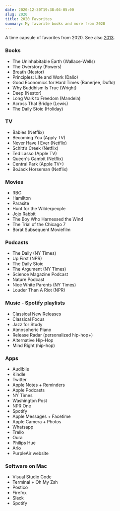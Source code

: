 ```yaml
---
date: 2020-12-30T19:38:04-05:00
slug: 2020
title: 2020 Favorites
summary: My favorite books and more from 2020
---
```


A time capsule of favorites from 2020. See also [2013](/2013).

### Books

- The Uninhabitable Earth (Wallace-Wells)
- The Overstory (Powers)
- Breath (Nestor)
- Principles: Life and Work (Dalio)
- Good Economics for Hard Times (Banerjee, Duflo)
- Why Buddhism Is True (Wright)
- Deep (Nestor)
- Long Walk to Freedom (Mandela)
- Across That Bridge (Lewis)
- The Daily Stoic (Holiday)

### TV

- Babies (Netflix)
- Becoming You (Apply TV)
- Never Have I Ever (Netflix)
- Schitt’s Creek (Netflix)
- Ted Lasso (Apple TV)
- Queen's Gambit (Netflix)
- Central Park (Apple TV+)
- BoJack Horseman (Netflix)

### Movies

- RBG
- Hamilton
- Parasite
- Hunt for the Wilderpeople
- Jojo Rabbit
- The Boy Who Harnessed the Wind
- The Trial of the Chicago 7
- Borat Subsequent Moviefilm

### Podcasts

- The Daily (NY Times)
- Up First (NPR)
- The Daily Stoic
- The Argument (NY Times)
- Science Magazine Podcast
- Nature Podcast
- Nice White Parents (NY Times)
- Louder Than A Riot (NPR)

### Music - Spotify playlists

- Classical New Releases
- Classical Focus
- Jazz for Study
- Atmospheric Piano
- Release Radar (personalized hip-hop+)
- Alternative Hip-Hop
- Mind Right (hip-hop)

### Apps

- Audibile
- Kindle
- Twitter
- Apple Notes + Reminders
- Apple Podcasts
- NY Times
- Washington Post
- NPR One
- Spotify
- Apple Messages + Facetime
- Apple Camera + Photos
- Whatsapp
- Trello
- Oura
- Philips Hue
- Arlo
- PurpleAir website

### Software on Mac

- Visual Studio Code
- Terminal + Oh My Zsh
- Postico
- Firefox
- Slack
- Spotify
